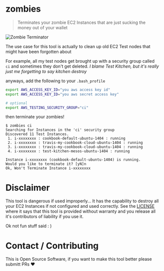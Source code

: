 # zombies

> Terminates your zombie EC2 Instances that are just sucking the money out of your wallet

![Zombie Terminator](http://screencrush.com/442/files/2015/06/the-walking-dead-season-5b3.jpg)

The use case for this tool is actually to clean up old EC2 Test nodes that might have been forgotten about

For example, all my test nodes get brought up with a security group called `ci` and sometimes they don't
get deleted.  _I blame Test Kitchen, but it's really just me forgetting to say kitchen destroy_

anyways, add the following to your `.bash_profile` 

```bash
export AWS_ACCESS_KEY_ID="you aws access key id"
export AWS_ACCESS_KEY_ID="you aws secret access key"

# optional
export AWS_TESTING_SECURITY_GROUP="ci"
```

then terminate your zombies!

```
$ zombies ci
Searching for Instances in the 'ci' security group
Discovered 11 Test Instances.
 1. i-xxxxxxxx : cookbook-default-ubuntu-1404 : running
 2. i-xxxxxxxx : travis-my-cookbook-cloud-ubuntu-1404 : running
 3. i-xxxxxxxx : travis-my-cookbook-cloud-ubuntu-1404 : running
 4. i-xxxxxxxx : test-kitchen-mesos-ubuntu-1404 : running
 
Instance i-xxxxxxxx (cookbook-default-ubuntu-1404) is running.
Would you like to terminate it? [yN]n
Ok, Won't Terminate Instance i-xxxxxxxx
```


# Disclaimer

This tool is dangerous if used improperly... It has the capability to destroy all your EC2 Instances if 
not configured and used correctly.  See the [LICENSE](LICENSE) where it says that this tool is provided
without warranty and you release all it's contributors of liability if you use it.

Ok not fun stuff said : )

# Contact / Contributing

This is Open Source Software, if you want to make this tool better please submitt PRs :heart:




